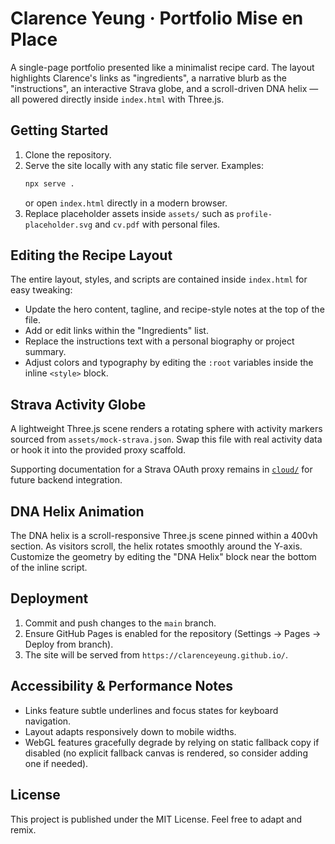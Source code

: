 # Clarence Yeung · Portfolio Mise en Place

A single-page portfolio presented like a minimalist recipe card. The layout highlights Clarence's
links as "ingredients", a narrative blurb as the "instructions", an interactive Strava globe, and a
scroll-driven DNA helix — all powered directly inside `index.html` with Three.js.

## Getting Started

1. Clone the repository.
2. Serve the site locally with any static file server. Examples:
   ```bash
   npx serve .
   ```
   or open `index.html` directly in a modern browser.
3. Replace placeholder assets inside `assets/` such as `profile-placeholder.svg` and
   `cv.pdf` with personal files.

## Editing the Recipe Layout

The entire layout, styles, and scripts are contained inside `index.html` for easy tweaking:

- Update the hero content, tagline, and recipe-style notes at the top of the file.
- Add or edit links within the "Ingredients" list.
- Replace the instructions text with a personal biography or project summary.
- Adjust colors and typography by editing the `:root` variables inside the inline `<style>` block.

## Strava Activity Globe

A lightweight Three.js scene renders a rotating sphere with activity markers sourced from
`assets/mock-strava.json`. Swap this file with real activity data or hook it into the provided proxy
scaffold.

Supporting documentation for a Strava OAuth proxy remains in [`cloud/`](cloud/) for future backend
integration.

## DNA Helix Animation

The DNA helix is a scroll-responsive Three.js scene pinned within a 400vh section. As visitors
scroll, the helix rotates smoothly around the Y-axis. Customize the geometry by editing the
"DNA Helix" block near the bottom of the inline script.

## Deployment

1. Commit and push changes to the `main` branch.
2. Ensure GitHub Pages is enabled for the repository (Settings → Pages → Deploy from branch).
3. The site will be served from `https://clarenceyeung.github.io/`.

## Accessibility & Performance Notes

- Links feature subtle underlines and focus states for keyboard navigation.
- Layout adapts responsively down to mobile widths.
- WebGL features gracefully degrade by relying on static fallback copy if disabled (no explicit
  fallback canvas is rendered, so consider adding one if needed).

## License

This project is published under the MIT License. Feel free to adapt and remix.
